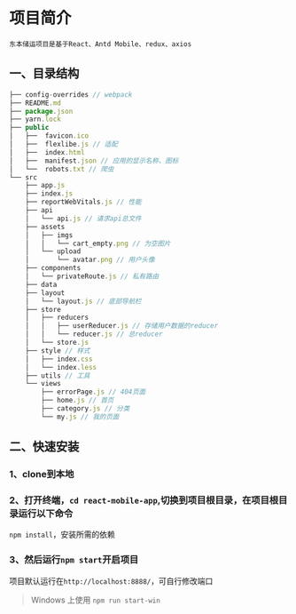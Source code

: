 # 项目简介
    东本储运项目是基于React、Antd Mobile、redux、axios

## 一、目录结构

```js
├── config-overrides // webpack
├── README.md
├── package.json
├── yarn.lock
├── public
│   ├──  favicon.ico
│   ├──  flexlibe.js // 适配
│   ├──  index.html
│   ├──  manifest.json // 应用的显示名称、图标
│   └──  robots.txt // 爬虫
└── src
    ├── app.js
    ├── index.js
    ├── reportWebVitals.js // 性能
    ├── api
    │   └── api.js // 请求api总文件
    ├── assets
    │   ├── imgs
    │   │   └── cart_empty.png // 为空图片
    │   └── upload
    │       └── avatar.png // 用户头像
    ├── components
    │   └── privateRoute.js // 私有路由
    ├── data
    ├── layout
    │   └── layout.js // 底部导航栏
    ├── store
    │   ├── reducers
    │   │   ├── userReducer.js // 存储用户数据的reducer
    │   │   └── reducer.js // 总reducer
    │   └── store.js
    ├── style // 样式
    │   ├── index.css
    │   └── index.less
    ├── utils // 工具
    └── views
        ├── errorPage.js // 404页面
        ├── home.js // 首页
        ├── category.js // 分类
        └── my.js // 我的页面
```

## 二、快速安装

### 1、clone到本地

### 2、打开终端，`cd react-mobile-app`,切换到项目根目录，在项目根目录运行以下命令

`npm install`，安装所需的依赖

### 3、然后运行`npm start`开启项目

项目默认运行在`http://localhost:8888/`，可自行修改端口

> Windows 上使用 `npm run start-win`
